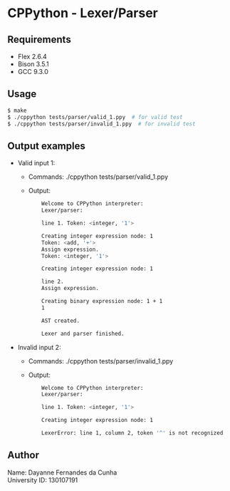 # CPPython - Lexer/Parser

## Requirements

- Flex 2.6.4
- Bison 3.5.1
- GCC 9.3.0

## Usage

```bash
$ make
$ ./cppython tests/parser/valid_1.ppy  # for valid test
$ ./cppython tests/parser/invalid_1.ppy  # for invalid test
```

## Output examples

- Valid input 1:
  - Commands: ./cppython tests/parser/valid_1.ppy
  - Output: 

    ```bash
		Welcome to CPPython interpreter:
		Lexer/parser:

		line 1. Token: <integer, '1'>

		Creating integer expression node: 1
		Token: <add, '+'>
		Assign expression.
		Token: <integer, '1'>

		Creating integer expression node: 1

		line 2. 
		Assign expression.

		Creating binary expression node: 1 + 1
		1

		AST created.

		Lexer and parser finished.
    ```

- Invalid input 2:
  - Commands: ./cppython tests/parser/invalid_1.ppy
  - Output: 

    ```bash
		Welcome to CPPython interpreter:
		Lexer/parser:

		line 1. Token: <integer, '1'>

		Creating integer expression node: 1

		LexerError: line 1, column 2, token '^' is not recognized
    ```

## Author

Name: Dayanne Fernandes da Cunha  
University ID: 130107191
